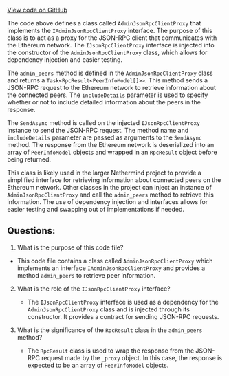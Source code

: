 [View code on GitHub](https://github.com/NethermindEth/nethermind/src/Nethermind/Nethermind.Facade/Proxy/AdminJsonRpcClientProxy.cs)

The code above defines a class called `AdminJsonRpcClientProxy` that implements the `IAdminJsonRpcClientProxy` interface. The purpose of this class is to act as a proxy for the JSON-RPC client that communicates with the Ethereum network. The `IJsonRpcClientProxy` interface is injected into the constructor of the `AdminJsonRpcClientProxy` class, which allows for dependency injection and easier testing.

The `admin_peers` method is defined in the `AdminJsonRpcClientProxy` class and returns a `Task<RpcResult<PeerInfoModel[]>>`. This method sends a JSON-RPC request to the Ethereum network to retrieve information about the connected peers. The `includeDetails` parameter is used to specify whether or not to include detailed information about the peers in the response.

The `SendAsync` method is called on the injected `IJsonRpcClientProxy` instance to send the JSON-RPC request. The method name and `includeDetails` parameter are passed as arguments to the `SendAsync` method. The response from the Ethereum network is deserialized into an array of `PeerInfoModel` objects and wrapped in an `RpcResult` object before being returned.

This class is likely used in the larger Nethermind project to provide a simplified interface for retrieving information about connected peers on the Ethereum network. Other classes in the project can inject an instance of `AdminJsonRpcClientProxy` and call the `admin_peers` method to retrieve this information. The use of dependency injection and interfaces allows for easier testing and swapping out of implementations if needed.
## Questions: 
 1. What is the purpose of this code file?
   - This code file contains a class called `AdminJsonRpcClientProxy` which implements an interface `IAdminJsonRpcClientProxy` and provides a method `admin_peers` to retrieve peer information.

2. What is the role of the `IJsonRpcClientProxy` interface?
   - The `IJsonRpcClientProxy` interface is used as a dependency for the `AdminJsonRpcClientProxy` class and is injected through its constructor. It provides a contract for sending JSON-RPC requests.

3. What is the significance of the `RpcResult` class in the `admin_peers` method?
   - The `RpcResult` class is used to wrap the response from the JSON-RPC request made by the `_proxy` object. In this case, the response is expected to be an array of `PeerInfoModel` objects.